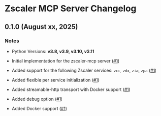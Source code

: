 # Zscaler MCP Server Changelog

## 0.1.0 (August xx, 2025)

### Notes

- Python Versions: **v3.8, v3.9, v3.10, v3.11**

- Initial implementation for the zscaler-mcp server ([#1](https://github.com/zscaler/zscaler-mcp/issues/1))
- Added support for the following Zscaler services: `zcc`, `zdx`, `zia`, `zpa` ([#1](https://github.com/zscaler/zscaler-mcp/issues/1))
- Added flexible per service initialization ([#1](https://github.com/zscaler/zscaler-mcp/issues/1))
- Added streamable-http transport with Docker support ([#1](https://github.com/zscaler/zscaler-mcp/issues/1))
- Added debug option ([#1](https://github.com/zscaler/zscaler-mcp/issues/1))
- Added Docker support ([#1](https://github.com/zscaler/zscaler-mcp/issues/1))

